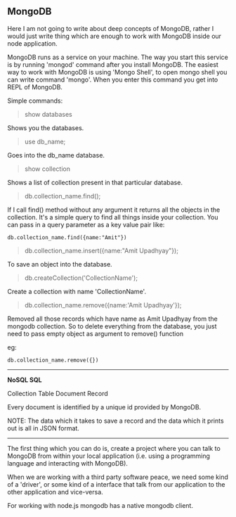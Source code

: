 ## MongoDB

Here I am not going to write about deep concepts of MongoDB, rather I would just write thing which are enough to work with MongoDB inside our node application.

MongoDB runs as a service on your machine. The way you start this service is by running 'mongod' command after you install MongoDB. The easiest way to work with MongoDB is using 'Mongo Shell', to open mongo shell you can write command 'mongo'. When you enter this command you get into REPL of MongoDB.

Simple commands:

> show databases

Shows you the databases.

> use db_name;

Goes into the db_name database.

> show collection

Shows a list of collection present in that particular database.

> db.collection_name.find();

If I call find() method without any argument it returns all the objects in the collection.
It's a simple query to find all things inside your collection. You can pass in a query parameter as a key value pair like:

`db.collection_name.find({name:"Amit"})`

> db.collection_name.insert({name:"Amit Upadhyay"});

To save an object into the database.

> db.createCollection('CollectionName');

Create a collection with name 'CollectionName'.

> db.collection_name.remove({name:'Amit Upadhyay'});

Removed all those records which have name as Amit Upadhyay from the mongodb collection. So to delete everything from the database, you just need to pass empty object as argument to remove() function 

eg:

`db.collection_name.remove({})`

------------------------------

**NoSQL  SQL**

Collection          Table
Document            Record

Every document is identified by a unique id provided by MongoDB.

NOTE: The data which it takes to save a record and the data which it prints out is all in JSON format.

------------------

The first thing which you can do is, create a project where you can talk to MongoDB from within your local application (i.e. using a programming language and interacting with MongoDB).

When we are working with a third party software peace, we need some kind of a 'driver', or some kind of a interface that talk from our application to the other application and vice-versa.

For working with node.js mongodb has a native mongodb client.
